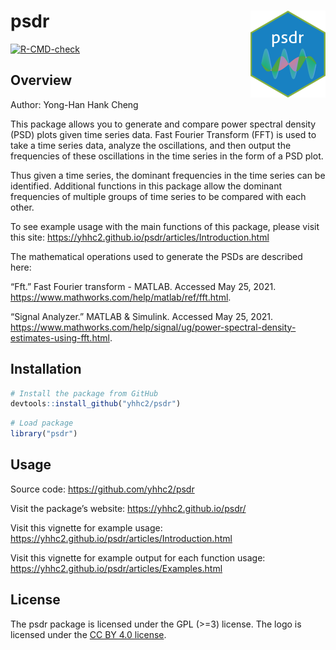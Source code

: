 
<!-- README.md is generated from README.Rmd. Please edit that file -->

# psdr <a href='https://yhhc2.github.io/psdr/'><img src='man/figures/logo.png' align="right" height="139" /></a>

<!-- badges: start -->

[![R-CMD-check](https://github.com/yhhc2/psdr/workflows/R-CMD-check/badge.svg)](https://github.com/yhhc2/psdr/actions)
<!-- badges: end -->

## Overview

Author: Yong-Han Hank Cheng

This package allows you to generate and compare power spectral density
(PSD) plots given time series data. Fast Fourier Transform (FFT) is used
to take a time series data, analyze the oscillations, and then output
the frequencies of these oscillations in the time series in the form of
a PSD plot.

Thus given a time series, the dominant frequencies in the time series
can be identified. Additional functions in this package allow the
dominant frequencies of multiple groups of time series to be compared
with each other.

To see example usage with the main functions of this package, please
visit this site:
<https://yhhc2.github.io/psdr/articles/Introduction.html>

The mathematical operations used to generate the PSDs are described
here:

“Fft.” Fast Fourier transform - MATLAB. Accessed May 25, 2021.
<https://www.mathworks.com/help/matlab/ref/fft.html>.

“Signal Analyzer.” MATLAB & Simulink. Accessed May 25, 2021.
<https://www.mathworks.com/help/signal/ug/power-spectral-density-estimates-using-fft.html>.

## Installation

``` r
# Install the package from GitHub
devtools::install_github("yhhc2/psdr")
```

``` r
# Load package
library("psdr")
```

## Usage

Source code: <https://github.com/yhhc2/psdr>

Visit the package’s website: <https://yhhc2.github.io/psdr/>

Visit this vignette for example usage:
<https://yhhc2.github.io/psdr/articles/Introduction.html>

Visit this vignette for example output for each function usage:
<https://yhhc2.github.io/psdr/articles/Examples.html>

## License

The psdr package is licensed under the GPL (\>=3) license. The logo is
licensed under the
<a href='https://creativecommons.org/licenses/by/4.0/'> CC BY 4.0
license</a>.

